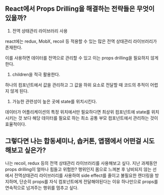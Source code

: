 ## React에서 **Props Drilling을 해결하는 전략들은 무엇이 있을까?**

1. 전역 상태관리 라이브러리 사용

react에는 redux, MobX, recoil 등 적용할 수 있는 많은 전역 상태관리 라이브러리가 존재한다. 

이를 사용하면 데이터를 전역으로 관리할 수 있고 이는 props drilling을 필요하지 않게 한다.

1. children을 적극 활용한다.

하나의 컴포넌트에서 값을 관리하고 그 값을 하위 요소로 전달할 때 코드의 추적이 어렵지 않게 된다.

1. 가능한 관련성이 높은 곳에 state를 위치시킨다.

데이터가 어플리케이션의 특정 위치에서만 필요하다면 최상위 컴포넌트에 state를 위치시키는 것 보다 해당 데이터를 필요로 하는 최소 공통 부모 컴포넌트에서 관리하는 것이 효율적이다.

## **그렇다면 나는 합동세미나, 솝커톤, 앱잼에서 어떤걸 시도해보고 싶은가?**

나는 recoil, redux 등의 전역 상태관리 라이브러리를 사용해보고 싶다. 지난 과제동안 props drilling이 얼마나 힘들고 위험한? 행위인지 몸으로 느껴본 후 낭비되지 않는 선에서 전역상태관리 라이브러리를 사용하여 side effect를 줄이고 불필요한 렌더링을 방지하며, 단순히 props를 자식 컴포넌트에게 전달해야된다는 이유 하나만으로 props를 연속적으로 넘겨주는 행위를 멈추고 싶다.
